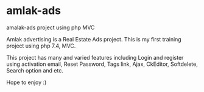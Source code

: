 # amlak-ads
amalak-ads project using php MVC

Amlak advertising is a Real Estate Ads project.
This is my first training project using php 7.4, MVC.

This project has many and varied features including Login and register using activation email, Reset Password, Tags link, Ajax, CkEditor, Softdelete, Search option and etc.

Hope to enjoy :)
